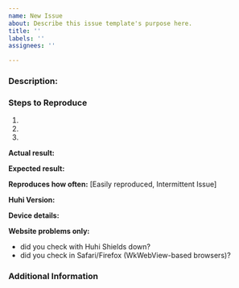 ```yaml
---
name: New Issue
about: Describe this issue template's purpose here.
title: ''
labels: ''
assignees: ''

---
```


<!-- Have you searched for similar issues on the repository?
Before submitting this issue, please visit our wiki for common ones: https://github.com/huhisoft/browser-ios/wiki
For more, check out our community site: https://community.huhi.com/ -->

### Description: 


### Steps to Reproduce 
  1.
  2.
  3.

**Actual result:** <!-- Add screenshots if needed -->


**Expected result:**


**Reproduces how often:** [Easily reproduced, Intermittent Issue]


**Huhi Version:** <!-- Provide full details Eg: v1.4.2(17.09.08.16) -->


**Device details:** <!-- Model type and iOS version Eg: iPhone 6s+ (iOS 10.3.3)-->


**Website problems only:**
- did you check with Huhi Shields down?
- did you check in Safari/Firefox (WkWebView-based browsers)? 


### Additional Information
